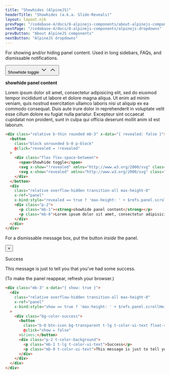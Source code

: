 ```yaml
---
title: "Showhides (AlpineJS)"
headerTitle: "Showhides (a.k.a. Slide-Reveals)"
layout: layout.njk
prevPage: "/codebase-4/docs/8-alpinejs-components/about-alpinejs-components"
nextPage: "/codebase-4/docs/8-alpinejs-components/alpinejs-dropdowns"
prevButton: "About AlpineJS components"
nextButton: "AlpineJS dropdowns"
---
```


For showing and/or hiding panel content. Used in long sidebars, FAQs, and dismissable notifications.

<div class="relative b-thin rounded mb-3" x-data="{ revealed: false }">
  <button
    class="block unrounded b-0 p-block"
    @click="revealed = !revealed"
  >
    <div class="flex flex-space-between">
      <span>Showhide toggle</span>
      <svg x-show="!revealed" xmlns="http://www.w3.org/2000/svg" class="icon icon-tabler icon-tabler-chevron-down" width="24" height="24" viewBox="0 0 24 24" stroke-width="1.5" stroke="currentColor" fill="none" stroke-linecap="round" stroke-linejoin="round"><path stroke="none" d="M0 0h24v24H0z" fill="none"/><polyline points="6 9 12 15 18 9" /></svg>
      <svg x-show="revealed" xmlns="http://www.w3.org/2000/svg" class="icon icon-tabler icon-tabler-chevron-up" width="24" height="24" viewBox="0 0 24 24" stroke-width="1.5" stroke="currentColor" fill="none" stroke-linecap="round" stroke-linejoin="round"><path stroke="none" d="M0 0h24v24H0z" fill="none"/><polyline points="6 15 12 9 18 15" /></svg>
    </div>
  </button>
  <div
    class="relative overflow-hidden transition-all max-height-0"
    x-ref="panel"
    x-bind:style="revealed == true ? 'max-height: ' + $refs.panel.scrollHeight + 'px' : ''">
    <div class="p-2">
      <p class="mb-1"><strong>showhide panel content</strong></p>
      <p class="mb-0">Lorem ipsum dolor sit amet, consectetur adipisicing elit, sed do eiusmod tempor incididunt ut labore et dolore magna aliqua. Ut enim ad minim veniam, quis nostrud exercitation ullamco laboris nisi ut aliquip ex ea commodo consequat. Duis aute irure dolor in reprehenderit in voluptate velit esse cillum dolore eu fugiat nulla pariatur. Excepteur sint occaecat cupidatat non proident, sunt in culpa qui officia deserunt mollit anim id est laborum.</p>
    </div>
  </div>
</div>

```html
<div class="relative b-thin rounded mb-3" x-data="{ revealed: false }">
  <button
    class="block unrounded b-0 p-block"
    @click="revealed = !revealed"
  >
    <div class="flex flex-space-between">
      <span>Showhide toggle</span>
      <svg x-show="!revealed" xmlns="http://www.w3.org/2000/svg" class="icon icon-tabler icon-tabler-chevron-down" width="24" height="24" viewBox="0 0 24 24" stroke-width="1.5" stroke="currentColor" fill="none" stroke-linecap="round" stroke-linejoin="round"><path stroke="none" d="M0 0h24v24H0z" fill="none"/><polyline points="6 9 12 15 18 9" /></svg>
      <svg x-show="revealed" xmlns="http://www.w3.org/2000/svg" class="icon icon-tabler icon-tabler-chevron-up" width="24" height="24" viewBox="0 0 24 24" stroke-width="1.5" stroke="currentColor" fill="none" stroke-linecap="round" stroke-linejoin="round"><path stroke="none" d="M0 0h24v24H0z" fill="none"/><polyline points="6 15 12 9 18 15" /></svg>
    </div>
  </button>
  <div
    class="relative overflow-hidden transition-all max-height-0"
    x-ref="panel"
    x-bind:style="revealed == true ? 'max-height: ' + $refs.panel.scrollHeight + 'px' : ''">
    <div class="p-2">
      <p class="mb-1"><strong>showhide panel content</strong></p>
      <p class="mb-0">Lorem ipsum dolor sit amet, consectetur adipisicing elit, sed do eiusmod tempor incididunt ut labore et dolore magna aliqua. Ut enim ad minim veniam, quis nostrud exercitation ullamco laboris nisi ut aliquip ex ea commodo consequat. Duis aute irure dolor in reprehenderit in voluptate velit esse cillum dolore eu fugiat nulla pariatur. Excepteur sint occaecat cupidatat non proident, sunt in culpa qui officia deserunt mollit anim id est laborum.</p>
    </div>
  </div>
</div>
```

For a dismissable message box, put the button _inside_ the panel.

<div class="mb-3" x-data="{ show: true }">
  <div
    class="relative overflow-hidden transition-all max-height-0"
    x-ref="panel"
    x-bind:style="show == true ? 'max-height: ' + $refs.panel.scrollHeight + 'px' : ''"
  >
    <div class="bg-color-success">
      <button
        class="b-0 btn-icon bg-transparent t-lg t-color-ui-text float-right"
        @click="show = false"
      >&times;</button>
      <div class="p-2 t-color-background">
        <p class="mb-1 t-lg t-color-ui-text">Success</p>
        <p class="mb-0 t-color-ui-text">This message is just to tell you that you’ve had some success.</p>
      </div>
    </div>
  </div>
</div>

<p>(To make the panel reappear, refresh your browser.)</p>

```html
<div class="mb-3" x-data="{ show: true }">
  <div
    class="relative overflow-hidden transition-all max-height-0"
    x-ref="panel"
    x-bind:style="show == true ? 'max-height: ' + $refs.panel.scrollHeight + 'px' : ''"
  >
    <div class="bg-color-success">
      <button
        class="b-0 btn-icon bg-transparent t-lg t-color-ui-text float-right"
        @click="show = false"
      >&times;</button>
      <div class="p-2 t-color-background">
        <p class="mb-1 t-lg t-color-ui-text">Success</p>
        <p class="mb-0 t-color-ui-text">This message is just to tell you that you’ve had some success.</p>
      </div>
    </div>
  </div>
</div>
```